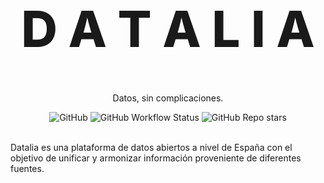 <!-- markdownlint-disable MD033 MD041-->

<p align="center">
  <h1 style="font-size:80px; font-weight: 800;" align="center">D A T A L I A</h1>
  <p align="center">Datos, sin complicaciones.</a> </p>
</p>

<div align="center">
  <img alt="GitHub" src="https://img.shields.io/github/license/davidgasquez/datalia?style=flat-square">
  <img alt="GitHub Workflow Status" src="https://img.shields.io/github/actions/workflow/status/davidgasquez/datalia/ci.yml?style=flat-square">
  <img alt="GitHub Repo stars" src="https://img.shields.io/github/stars/davidgasquez/datalia?style=flat-square">
</div>

<br>

Datalia es una plataforma de datos abiertos a nivel de España con el objetivo de unificar y armonizar información proveniente de diferentes fuentes.
